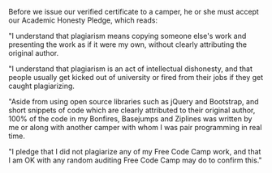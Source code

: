 Before we issue our verified certificate to a camper, he or she must accept our Academic Honesty Pledge, which reads:

"I understand that plagiarism means copying someone else's work and presenting the work as if it were my own, without clearly attributing the original author.

"I understand that plagiarism is an act of intellectual dishonesty, and that people usually get kicked out of university or fired from their jobs if they get caught plagiarizing.

"Aside from using open source libraries such as jQuery and Bootstrap, and short snippets of code which are clearly attributed to their original author, 100% of the code in my Bonfires, Basejumps and Ziplines was written by me or along with another camper with whom I was pair programming in real time.

"I pledge that I did not plagiarize any of my Free Code Camp work, and that I am OK with any random auditing Free Code Camp may do to confirm this."